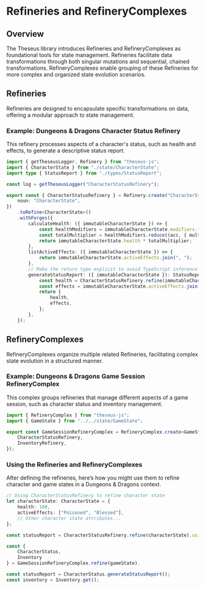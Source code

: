 # Refineries and RefineryComplexes

## Overview

The Theseus library introduces Refineries and RefineryComplexes as foundational tools for state management.
Refineries facilitate data transformations through both singular mutations and sequential, chained
transformations. RefineryComplexes enable grouping of these Refineries for more complex and organized state
evolution scenarios.

## Refineries

Refineries are designed to encapsulate specific transformations on data, offering a modular approach to state
management.

### Example: Dungeons & Dragons Character Status Refinery

This refinery processes aspects of a character's status, such as health and effects, to generate a descriptive
status report.

```typescript
import { getTheseusLogger, Refinery } from "theseus-js";
import { CharacterState } from "./state/CharacterState";
import type { StatusReport } from "./types/StatusReport";

const log = getTheseusLogger("CharacterStatusRefinery");

export const { CharacterStatusRefinery } = Refinery.create("CharacterStatusRefinery", {
    noun: "CharacterState",
})
    .toRefine<CharacterState>()
    .withForges({
        calculateHealth: ({ immutableCharacterState }) => {
            const healthModifiers = immutableCharacterState.modifiers.filter((m) => m.type === "HEALTH");
            const totalMultiplier = healthModifiers.reduce((acc, { multiplier }) => (acc *= multiplier), 1);
            return immutableCharacterState.health * totalMultiplier;
        },
        listActiveEffects: ({ immutableCharacterState }) => {
            return immutableCharacterState.activeEffects.join(", ");
        },
        // Make the return type explicit to avoid TypeScript inference circular references
        generateStatusReport: ({ immutableCharacterState }): StatusReport => {
            const health = CharacterStatusRefinery.refine(immutableCharacterState).using.calculateHealth();
            const effects = immutableCharacterState.activeEffects.join(", ");
            return {
                health,
                effects,
            };
        },
    });
```

## RefineryComplexes

RefineryComplexes organize multiple related Refineries, facilitating complex state evolution in a structured
manner.

### Example: Dungeons & Dragons Game Session RefineryComplex

This complex groups refineries that manage different aspects of a game session, such as character status and
inventory management.

```typescript
import { RefineryComplex } from "theseus-js";
import { GameState } from "../../state/GameState";

export const GameSessionRefineryComplex = RefineryComplex.create<GameState>().withRefineries({
    CharacterStatusRefinery,
    InventoryRefinery,
});
```

### Using the Refineries and RefineryComplexes

After defining the refineries, here’s how you might use them to refine character and game states in a Dungeons
& Dragons context.

```typescript
// Using CharacterStatusRefinery to refine character state
let characterState: CharacterState = {
    health: 100,
    activeEffects: ["Poisoned", "Blessed"],
    // Other character state attributes...
};

const statusReport = CharacterStatusRefinery.refine(characterState).using.generateStatusReport();

const {
	CharacterStatus,
	Inventory
} = GameSessionRefineryComplex.refine(gameState).

const statusReport = CharacterStatus.generateStatusReport();
const inventory = Inventory.get();

```
